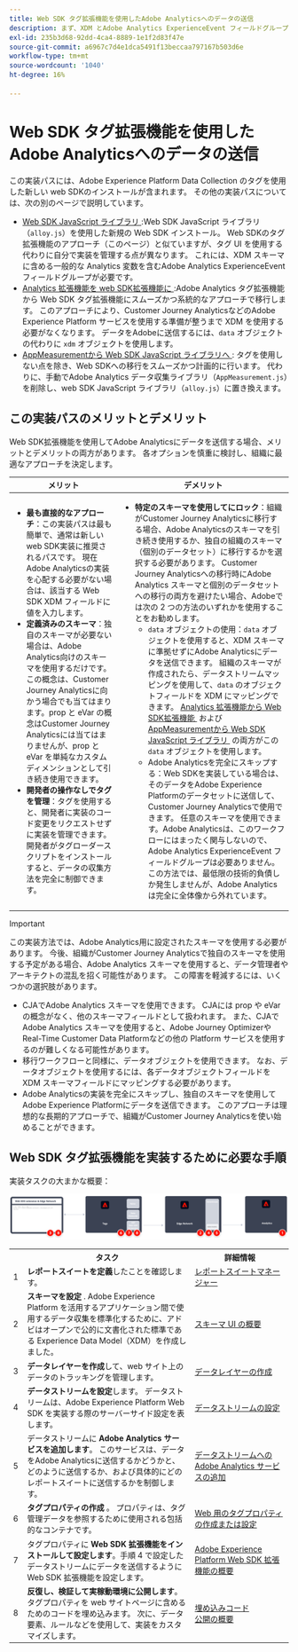 ```yaml
---
title: Web SDK タグ拡張機能を使用したAdobe Analyticsへのデータの送信
description: まず、XDM とAdobe Analytics ExperienceEvent フィールドグループを使用してAdobe Experience Platform データ収集からAdobe Analyticsにデータを送信する、クリーンなデータ収集の実装から始めます。
exl-id: 235b3d68-92dd-4ca4-8889-1e1f2d83f47e
source-git-commit: a6967c7d4e1dca5491f13beccaa797167b503d6e
workflow-type: tm+mt
source-wordcount: '1040'
ht-degree: 16%

---
```


# Web SDK タグ拡張機能を使用したAdobe Analyticsへのデータの送信

この実装パスには、Adobe Experience Platform Data Collection のタグを使用した新しい web SDKのインストールが含まれます。 その他の実装パスについては、次の別のページで説明しています。

* [Web SDK JavaScript ライブラリ &#x200B;](web-sdk-javascript-library.md):Web SDK JavaScript ライブラリ（`alloy.js`）を使用した新規の Web SDK インストール。 Web SDKのタグ拡張機能のアプローチ（このページ）と似ていますが、タグ UI を使用する代わりに自分で実装を管理する点が異なります。 これには、XDM スキーマに含める一般的な Analytics 変数を含むAdobe Analytics ExperienceEvent フィールドグループが必要です。
* [Analytics 拡張機能を web SDK拡張機能に &#x200B;](analytics-extension-to-web-sdk.md):Adobe Analytics タグ拡張機能から Web SDK タグ拡張機能にスムーズかつ系統的なアプローチで移行します。 このアプローチにより、Customer Journey AnalyticsなどのAdobe Experience Platform サービスを使用する準備が整うまで XDM を使用する必要がなくなります。 データをAdobeに送信するには、`data` オブジェクトの代わりに `xdm` オブジェクトを使用します。
* [AppMeasurementから Web SDK JavaScript ライブラリへ &#x200B;](appmeasurement-to-web-sdk.md): タグを使用しない点を除き、Web SDKへの移行をスムーズかつ計画的に行います。 代わりに、手動でAdobe Analytics データ収集ライブラリ（`AppMeasurement.js`）を削除し、web SDK JavaScript ライブラリ（`alloy.js`）に置き換えます。

## この実装パスのメリットとデメリット

Web SDK拡張機能を使用してAdobe Analyticsにデータを送信する場合、メリットとデメリットの両方があります。 各オプションを慎重に検討し、組織に最適なアプローチを決定します。

| メリット | デメリット |
| --- | --- |
| <ul><li>**最も直接的なアプローチ**：この実装パスは最も簡単で、通常は新しい web SDK実装に推奨されるパスです。 現在Adobe Analyticsの実装を心配する必要がない場合は、該当する Web SDK XDM フィールドに値を入力します。</li><li>**定義済みのスキーマ**：独自のスキーマが必要ない場合は、Adobe Analytics向けのスキーマを使用するだけです。 この概念は、Customer Journey Analyticsに向かう場合でも当てはまります。prop と eVar の概念はCustomer Journey Analyticsには当てはまりませんが、prop と eVar を単純なカスタムディメンションとして引き続き使用できます。</li><li>**開発者の操作なしでタグを管理**：タグを使用すると、開発者に実装のコード変更をリクエストせずに実装を管理できます。 開発者がタグローダースクリプトをインストールすると、データの収集方法を完全に制御できます。</li></ul> | <ul><li>**特定のスキーマを使用してにロック**：組織がCustomer Journey Analyticsに移行する場合、Adobe Analyticsのスキーマを引き続き使用するか、独自の組織のスキーマ（個別のデータセット）に移行するかを選択する必要があります。 Customer Journey Analyticsへの移行時にAdobe Analytics スキーマと個別のデータセットへの移行の両方を避けたい場合、Adobeでは次の 2 つの方法のいずれかを使用することをお勧めします。<ul><li>`data` オブジェクトの使用：`data` オブジェクトを使用すると、XDM スキーマに準拠せずにAdobe Analyticsにデータを送信できます。 組織のスキーマが作成されたら、データストリームマッピングを使用して、`data` のオブジェクトフィールドを XDM にマッピングできます。 [Analytics 拡張機能から Web SDK拡張機能 &#x200B;](analytics-extension-to-web-sdk.md) および [AppMeasurementから Web SDK JavaScript ライブラリ &#x200B;](appmeasurement-to-web-sdk.md) の両方がこの `data` オブジェクトを使用します。</li><li>Adobe Analyticsを完全にスキップする：Web SDKを実装している場合は、そのデータをAdobe Experience Platformのデータセットに送信して、Customer Journey Analyticsで使用できます。 任意のスキーマを使用できます。Adobe Analyticsは、このワークフローにはまったく関与しないので、Adobe Analytics ExperienceEvent フィールドグループは必要ありません。 この方法では、最低限の技術的負債しか発生しませんが、Adobe Analyticsは完全に全体像から外れています。</li></ul></ul> |

>[!IMPORTANT]
>
>この実装方法では、Adobe Analytics用に設定されたスキーマを使用する必要があります。 今後、組織がCustomer Journey Analyticsで独自のスキーマを使用する予定がある場合、Adobe Analytics スキーマを使用すると、データ管理者やアーキテクトの混乱を招く可能性があります。 この障害を軽減するには、いくつかの選択肢があります。
>
>* CJAでAdobe Analytics スキーマを使用できます。 CJAには prop や eVar の概念がなく、他のスキーマフィールドとして扱われます。 また、CJAでAdobe Analytics スキーマを使用すると、Adobe Journey OptimizerやReal-Time Customer Data Platformなどの他の Platform サービスを使用するのが難しくなる可能性があります。
>* 移行ワークフローと同様に、データオブジェクトを使用できます。 なお、データオブジェクトを使用するには、各データオブジェクトフィールドを XDM スキーマフィールドにマッピングする必要があります。
>* Adobe Analyticsの実装を完全にスキップし、独自のスキーマを使用してAdobe Experience Platformにデータを送信できます。 このアプローチは理想的な長期的アプローチで、組織がCustomer Journey Analyticsを使い始めることができます。

## Web SDK タグ拡張機能を実装するために必要な手順

実装タスクの大まかな概要：

![&#x200B; この節で説明しているように、Web SDK拡張機能ワークフローを使用してAdobe Analyticsを実装する方法 &#x200B;](../../assets/websdk-extension-annotated.png)

<table style="width:100%">

<tr>
<th style="width:5%"></th><th style="width:60%"><b>タスク</b></th><th style="width:35%"><b>詳細情報</b></th>
</tr>

<tr>
<td>1</td>
<td><b>レポートスイートを定義</b>したことを確認します。</td>
<td><a href="/help/admin/tools/manage-rs/report-suites-admin.md">レポートスイートマネージャー</a></td>
</tr>

<tr>
<td>2</td>
<td><b> スキーマを設定 </b>. Adobe Experience Platform を活用するアプリケーション間で使用するデータ収集を標準化するために、アドビはオープンで公的に文書化された標準である Experience Data Model（XDM）を作成しました。</td>
<td><a href="https://experienceleague.adobe.com/docs/experience-platform/xdm/ui/overview.html?lang=ja">スキーマ UI の概要</a></td>
</tr>

<tr>
<td>3</td>
<td><b>データレイヤーを作成</b>して、web サイト上のデータのトラッキングを管理します。</td>
<td><a href="../../prepare/data-layer.md">データレイヤーの作成</a></td>
</tr>

<tr>
<td>4</td>
<td><b>データストリームを設定</b>します。 データストリームは、Adobe Experience Platform Web SDK を実装する際のサーバーサイド設定を表します。</td>
<td><a href="https://experienceleague.adobe.com/docs/experience-platform/edge/datastreams/configure.html?lang=ja">データストリームの設定<a></td> 
</tr>

<tr>
<td>5</td> 
<td>データストリームに <b>Adobe Analytics サービスを追加します</b>。 このサービスは、データをAdobe Analyticsに送信するかどうかと、どのように送信するか、および具体的にどのレポートスイートに送信するかを制御します。</td>
<td><a href="https://experienceleague.adobe.com/docs/experience-platform/edge/datastreams/configure.html#analytics">データストリームへの Adobe Analytics サービスの追加</a></td>
</tr>

<tr>
<td>6</td>
<td><b> タグプロパティの作成 </b>。 プロパティは、タグ管理データを参照するために使用される包括的なコンテナです。</td>
<td><a href="https://experienceleague.adobe.com/docs/experience-platform/tags/admin/companies-and-properties.html#for-web">Web 用のタグプロパティの作成または設定</a></td>
</tr>

<tr>
<td>7</td> 
<td>タグプロパティに <b>Web SDK 拡張機能をインストールして設定します</b>。手順 4 で設定したデータストリームにデータを送信するように Web SDK 拡張機能を設定します。</td>
<td><a href="https://experienceleague.adobe.com/docs/experience-platform/tags/extensions/client/sdk/overview.html?lang=ja">Adobe Experience Platform Web SDK 拡張機能の概要</a></td>
</tr>

<tr>
<td>8</td>
<td><b>反復し、検証して実稼動環境に公開します</b>。タグプロパティを web サイトページに含めるためのコードを埋め込みます。 次に、データ要素、ルールなどを使用して、実装をカスタマイズします。</td>
<td><a href="https://experienceleague.adobe.com/docs/experience-platform/tags/publish/environments/environments.html#embed-code"> 埋め込みコード </a><br/><a href="https://experienceleague.adobe.com/docs/experience-platform/tags/publish/overview.html?lang=ja"> 公開の概要 </a></td>
</tr>

</table>
